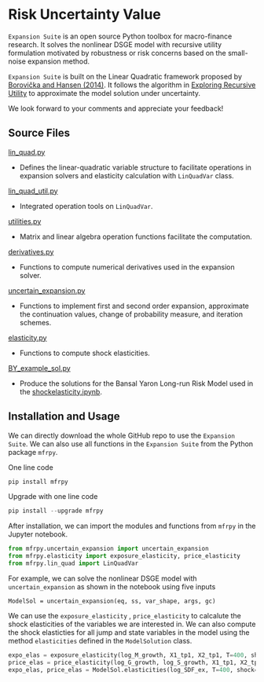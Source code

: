 # Risk Uncertainty Value

`Expansion Suite` is an open source Python toolbox for macro-finance research. It solves the nonlinear DSGE model with recursive utility formulation motivated by robustness or risk concerns based on the small-noise expansion method.



`Expansion Suite` is built on the Linear Quadratic framework proposed by [Borovička and Hansen (2014)](https://larspeterhansen.org/wp-content/uploads/2016/10/Examining-Macroeconomic-Models-through-the-Lens-of-Asset-Pricing.pdf). It follows the algorithm in [Exploring Recursive Utility](https://larspeterhansen.org/class-notes/) to approximate the model solution under uncertainty. 



We look forward to your comments and appreciate your feedback!




## Source Files

[lin_quad.py](https://github.com/lphansen/RiskUncertaintyValue/blob/main/src/lin_quad.py)
- Defines the linear-quadratic variable structure to facilitate operations in expansion solvers and elasticity calculation with `LinQuadVar` class.

[lin_quad_util.py](https://github.com/lphansen/RiskUncertaintyValue/blob/main/src/lin_quad_util.py)
- Integrated operation tools on `LinQuadVar`.

[utilities.py](https://github.com/lphansen/RiskUncertaintyValue/blob/main/src/utilities.py)
- Matrix and linear algebra operation functions facilitate the computation.

[derivatives.py](https://github.com/lphansen/RiskUncertaintyValue/blob/main/src/derivatives.py)
- Functions to compute numerical derivatives used in the expansion solver.

[uncertain_expansion.py](https://github.com/lphansen/RiskUncertaintyValue/blob/main/src/uncertain_expansion.py)

- Functions to implement first and second order expansion, approximate the continuation values, change of probability measure, and iteration schemes.

[elasticity.py](https://github.com/lphansen/RiskUncertaintyValue/blob/main/src/elasticity.py)
- Functions to compute shock elasticities.

[BY_example_sol.py](https://github.com/lphansen/RiskUncertaintyValue/blob/main/src/BY_example_sol.py)

- Produce the solutions for the Bansal Yaron Long-run Risk Model used in the [shockelasticity.ipynb](https://github.com/lphansen/RiskUncertaintyValue/blob/main/shockelasticity.ipynb).



## Installation and Usage

We can directly download the whole GitHub repo to use the `Expansion Suite`. We can also use all functions in the  `Expansion Suite` from the Python package `mfrpy`.

One line code

```python
pip install mfrpy
```

Upgrade with one line code

```python
pip install --upgrade mfrpy
```

After installation, we can import the modules and functions from `mfrpy` in the Jupyter notebook.

```python
from mfrpy.uncertain_expansion import uncertain_expansion
from mfrpy.elasticity import exposure_elasticity, price_elasticity
from mfrpy.lin_quad import LinQuadVar
```

For example, we can solve the nonlinear DSGE model with `uncertain_expansion` as shown in the notebook using five inputs

```
ModelSol = uncertain_expansion(eq, ss, var_shape, args, gc)
```

We can use the `exposure_elasticity` , `price_elasticity` to calcalute the shock elasticities of the variables we are interested in. We can also compute the shock elasticties for all jump and state variables in the model using the method `elasticities` defined in the `ModelSolution` class.

```python
expo_elas = exposure_elasticity(log_M_growth, X1_tp1, X2_tp1, T=400, shock=0)
price_elas = price_elasticity(log_G_growth, log_S_growth, X1_tp1, X2_tp1, T=400, shock=0)
expo_elas, price_elas = ModelSol.elasticities(log_SDF_ex, T=400, shock=0)
```







